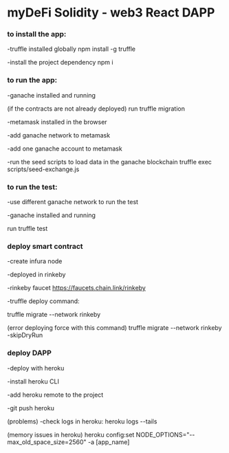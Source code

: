 # myDeFi Solidity -  web3 React DAPP


### to install the app:

-truffle installed globally
npm install -g truffle

-install the project dependency
npm i

### to run the app:

-ganache installed and running

(if the contracts are not already deployed)
run truffle migration

-metamask installed in the browser

-add ganache network to metamask

-add one ganache account to metamask

-run the seed scripts to load data in the ganache blockchain 
truffle exec scripts/seed-exchange.js
### to run the test:

-use different ganache network to run the test

-ganache installed and running

run truffle test


### deploy smart contract

-create infura node

-deployed in rinkeby

-rinkeby faucet https://faucets.chain.link/rinkeby

-truffle deploy command:

truffle migrate --network rinkeby

(error deploying force with this command)
truffle migrate --network rinkeby -skipDryRun

### deploy DAPP

-deploy with heroku

-install heroku CLI

-add heroku remote to the project

-git push heroku 

(problems)
-check logs in heroku: 
heroku logs --tails

(memory issues in heroku)
heroku config:set NODE_OPTIONS="--max_old_space_size=2560" -a [app_name]
